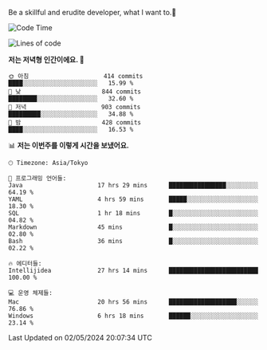 Be a skillful and erudite developer, what I want to.👶

<!--START_SECTION:waka-->
![Code Time](http://img.shields.io/badge/Code%20Time-763%20hrs%2042%20mins-blue)

![Lines of code](https://img.shields.io/badge/%EC%A0%80%EB%8A%94%20%EC%97%AC%ED%83%9C%EA%B9%8C%EC%A7%80%20-1.7%20million%20%EC%A4%84%EC%9D%98%20%EC%BD%94%EB%93%9C%EB%A5%BC%20%EC%9E%91%EC%84%B1%ED%96%88%EC%96%B4%EC%9A%94.-blue)

**저는 저녁형 인간이에요. 🦉** 

```text
🌞 아침                     414 commits         ████░░░░░░░░░░░░░░░░░░░░░   15.99 % 
🌆 낮　                     844 commits         ████████░░░░░░░░░░░░░░░░░   32.60 % 
🌃 저녁                     903 commits         █████████░░░░░░░░░░░░░░░░   34.88 % 
🌙 밤　                     428 commits         ████░░░░░░░░░░░░░░░░░░░░░   16.53 % 
```


📊 **저는 이번주를 이렇게 시간을 보냈어요.** 

```text
🕑︎ Timezone: Asia/Tokyo

💬 프로그래밍 언어들: 
Java                     17 hrs 29 mins      ████████████████░░░░░░░░░   64.19 % 
YAML                     4 hrs 59 mins       █████░░░░░░░░░░░░░░░░░░░░   18.30 % 
SQL                      1 hr 18 mins        █░░░░░░░░░░░░░░░░░░░░░░░░   04.82 % 
Markdown                 45 mins             █░░░░░░░░░░░░░░░░░░░░░░░░   02.80 % 
Bash                     36 mins             █░░░░░░░░░░░░░░░░░░░░░░░░   02.22 % 

🔥 에디터들: 
Intellijidea             27 hrs 14 mins      █████████████████████████   100.00 % 

💻 운영 체제들: 
Mac                      20 hrs 56 mins      ███████████████████░░░░░░   76.86 % 
Windows                  6 hrs 18 mins       ██████░░░░░░░░░░░░░░░░░░░   23.14 % 
```


 Last Updated on 02/05/2024 20:07:34 UTC
<!--END_SECTION:waka-->
